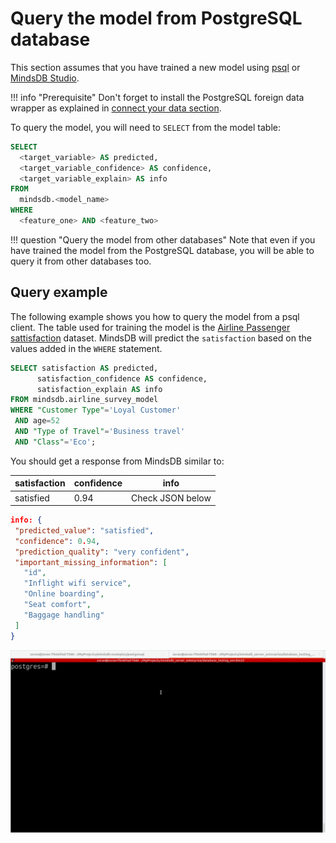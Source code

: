 # Query the model from PostgreSQL database

This section assumes that you have trained a new model using [psql](/model/postgresql/) or [MindsDB Studio](/model/train/). 


!!! info "Prerequisite"
    Don't forget to install the PostgreSQL foreign data wrapper as explained in [connect your data section](/datasources/postgresql/#prerequisite).

To query the model, you will need to `SELECT` from the model table:

```sql
SELECT
  <target_variable> AS predicted,
  <target_variable_confidence> AS confidence,
  <target_variable_explain> AS info
FROM
  mindsdb.<model_name>
WHERE
  <feature_one> AND <feature_two>
```

!!! question "Query the model from other databases"
    Note that even if you have trained the model from the PostgreSQL database, you will be able to query it from other databases too.

## Query example

The following example shows you how to query the model from a psql client. The table used for training the model is the [Airline Passenger sattisfaction](https://www.kaggle.com/teejmahal20/airline-passenger-satisfaction) dataset. MindsDB will predict the `satisfaction`  based on the values added in the `WHERE` statement.

```sql
SELECT satisfaction AS predicted,
      satisfaction_confidence AS confidence,
      satisfaction_explain AS info
FROM mindsdb.airline_survey_model
WHERE "Customer Type"='Loyal Customer'
 AND age=52
 AND "Type of Travel"='Business travel'
 AND "Class"='Eco';
```
You should get a response from MindsDB similar to:

| satisfaction  | confidence | info   |
|----------------|------------|------|
| satisfied | 0.94 | Check JSON below  |

```json
info: {
 "predicted_value": "satisfied",
 "confidence": 0.94,
 "prediction_quality": "very confident",
 "important_missing_information": [
   "id",
   "Inflight wifi service",
   "Online boarding",
   "Seat comfort",
   "Baggage handling"
 ]
}
```

![Model predictions](/assets/predictors/postgresql-query.gif)


